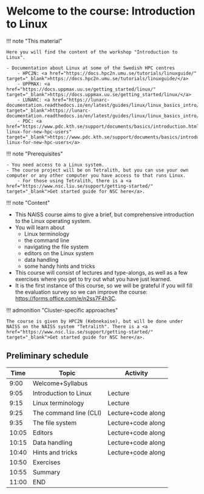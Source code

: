 # Welcome to the course: Introduction to Linux

!!! note "This material"
   
    Here you will find the content of the workshop "Introduction to Linux". 
   
    - Documentation about Linux at some of the Swedish HPC centres 
        - HPC2N: <a href="https://docs.hpc2n.umu.se/tutorials/linuxguide/" target="_blank">https://docs.hpc2n.umu.se/tutorials/linuxguide/</a>
        - UPPMAX: <a href="https://docs.uppmax.uu.se/getting_started/linux/" target="_blank">https://docs.uppmax.uu.se/getting_started/linux/</a>
        - LUNARC: <a href="https://lunarc-documentation.readthedocs.io/en/latest/guides/linux/linux_basics_intro/" target="_blank">https://lunarc-documentation.readthedocs.io/en/latest/guides/linux/linux_basics_intro/</a>
        - PDC: <a href="https://www.pdc.kth.se/support/documents/basics/introduction.html#basic-linux-for-new-hpc-users" target="_blank">https://www.pdc.kth.se/support/documents/basics/introduction.html#basic-linux-for-new-hpc-users</a> 

!!! note "Prerequisites"

    - You need access to a Linux system. 
    - The course project will be on Tetralith, but you can use your own computer or any other computer you have access to that runs Linux. 
        - For those using Tetralith, there is a <a href="https://www.nsc.liu.se/support/getting-started/" target="_blank">Get started guide for NSC here</a>. 

!!! note "Content"

   - This NAISS course aims to give a brief, but comprehensive introduction to the Linux operating system.
   - You will learn about
      - Linux terminology
      - the command line
      - navigating the file system
      - editors on the Linux system 
      - data handling
      - some handy hints and tricks 
   - This course will consist of lectures and type-alongs, as well as a few exercises where you get to try out what you have just learned.    
   - It is the first instance of this course, so we will be grateful if you will fill the evaluation survey so we can improve the course: <a href="https://forms.office.com/e/n2ss7F4h3C" target="_blank">https://forms.office.com/e/n2ss7F4h3C</a>. 

!!! admonition "Cluster-specific approaches"

    The course is given by HPC2N (Kebnekaise), but will be done under NAISS on the NAISS system "Tetralith". There is a <a href="https://www.nsc.liu.se/support/getting-started/" target="_blank">Get started guide for NSC here</a>.   

## Preliminary schedule


| Time | Topic | Activity | 
| ---- | ----- | -------- |
| 9:00 | Welcome+Syllabus | |
| 9:05 | Introduction to Linux | Lecture | 
| 9:15 | Linux terminology | Lecture | 
| 9:25 | The command line (CLI) | Lecture+code along | 
| 9:35 | The file system | Lecture+code along |
| 10:05 | Editors | Lecture+code along|  
| 10:15 | Data handling | Lecture+code along | 
| 10:40 | Hints and tricks | Lecture+code along | 
| 10:50 | Exercises | |
| 10:55 | Summary   | | 
| 11:00 | END | |  
